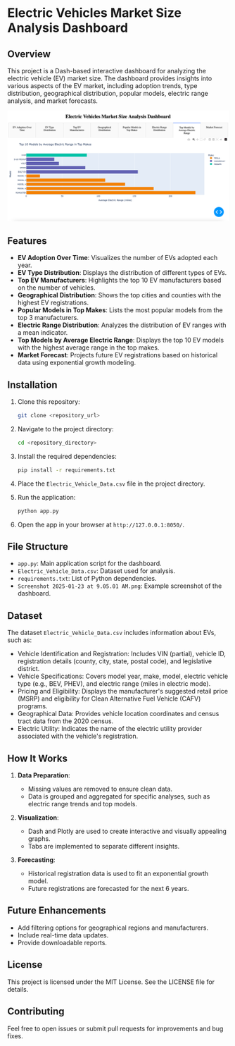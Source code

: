 # Electric Vehicles Market Size Analysis Dashboard

## Overview
This project is a Dash-based interactive dashboard for analyzing the electric vehicle (EV) market size. The dashboard provides insights into various aspects of the EV market, including adoption trends, type distribution, geographical distribution, popular models, electric range analysis, and market forecasts.

![Dashboard Screenshot](EletricVehiclesDashboard.png)

## Features
- **EV Adoption Over Time**: Visualizes the number of EVs adopted each year.
- **EV Type Distribution**: Displays the distribution of different types of EVs.
- **Top EV Manufacturers**: Highlights the top 10 EV manufacturers based on the number of vehicles.
- **Geographical Distribution**: Shows the top cities and counties with the highest EV registrations.
- **Popular Models in Top Makes**: Lists the most popular models from the top 3 manufacturers.
- **Electric Range Distribution**: Analyzes the distribution of EV ranges with a mean indicator.
- **Top Models by Average Electric Range**: Displays the top 10 EV models with the highest average range in the top makes.
- **Market Forecast**: Projects future EV registrations based on historical data using exponential growth modeling.

## Installation

1. Clone this repository:
   ```bash
   git clone <repository_url>
   ```

2. Navigate to the project directory:
   ```bash
   cd <repository_directory>
   ```

3. Install the required dependencies:
   ```bash
   pip install -r requirements.txt
   ```

4. Place the `Electric_Vehicle_Data.csv` file in the project directory.

5. Run the application:
   ```bash
   python app.py
   ```

6. Open the app in your browser at `http://127.0.0.1:8050/`.

## File Structure
- `app.py`: Main application script for the dashboard.
- `Electric_Vehicle_Data.csv`: Dataset used for analysis.
- `requirements.txt`: List of Python dependencies.
- `Screenshot 2025-01-23 at 9.05.01 AM.png`: Example screenshot of the dashboard.

## Dataset
The dataset `Electric_Vehicle_Data.csv` includes information about EVs, such as:
- Vehicle Identification and Registration: Includes VIN (partial), vehicle ID, registration details (county, city, state, postal code), and legislative district.
- Vehicle Specifications: Covers model year, make, model, electric vehicle type (e.g., BEV, PHEV), and electric range (miles in electric mode).
- Pricing and Eligibility: Displays the manufacturer's suggested retail price (MSRP) and eligibility for Clean Alternative Fuel Vehicle (CAFV) programs.
- Geographical Data: Provides vehicle location coordinates and census tract data from the 2020 census.
- Electric Utility: Indicates the name of the electric utility provider associated with the vehicle's registration.

## How It Works

1. **Data Preparation**:
   - Missing values are removed to ensure clean data.
   - Data is grouped and aggregated for specific analyses, such as electric range trends and top models.

2. **Visualization**:
   - Dash and Plotly are used to create interactive and visually appealing graphs.
   - Tabs are implemented to separate different insights.

3. **Forecasting**:
   - Historical registration data is used to fit an exponential growth model.
   - Future registrations are forecasted for the next 6 years.

## Future Enhancements
- Add filtering options for geographical regions and manufacturers.
- Include real-time data updates.
- Provide downloadable reports.

## License
This project is licensed under the MIT License. See the LICENSE file for details.

## Contributing
Feel free to open issues or submit pull requests for improvements and bug fixes.

